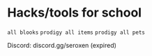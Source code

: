 # Hacks/tools for school 

```all blooks```
```prodigy all items```
```prodigy all pets```

Discord: discord.gg/seroxen (expired)
